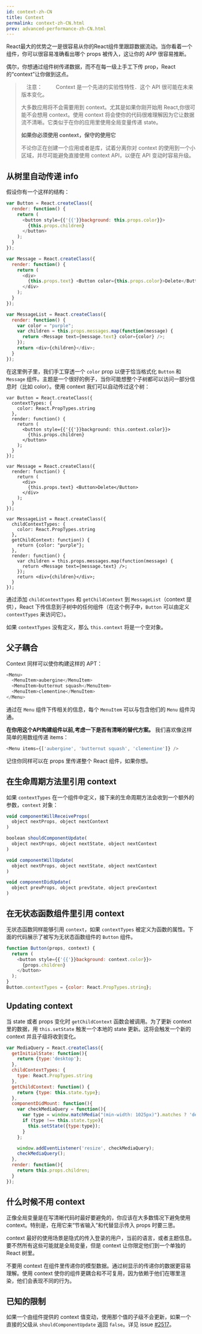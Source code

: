 ```yaml
---
id: context-zh-CN
title: Context
permalink: context-zh-CN.html
prev: advanced-performance-zh-CN.html
---
```


React最大的优势之一是很容易从你的React组件里跟踪数据流动。当你看着一个组件，你可以很容易准确看出哪个 props 被传入，这让你的 APP 很容易推断。

偶尔，你想通过组件树传递数据，而不在每一级上手工下传 prop，React 的“context”让你做到这点。

>　注意：
>　
>　Context 是一个先进的实验性特性．这个 API 很可能在未来版本变化。
>
> 大多数应用将不会需要用到 context。尤其是如果你刚开始用 React,你很可能不会想用 context。使用 context 将会使你的代码很难理解因为它让数据流不清晰。它类似于在你的应用里使用全局变量传递 state。
>
> **如果你必须使用 context，保守的使用它**
>
> 不论你正在创建一个应用或者是库，试着分离你对 context 的使用到一个小区域，并尽可能避免直接使用 context API，以便在 API 变动时容易升级。

## 从树里自动传递 info

假设你有一个这样的结构：

```javascript
var Button = React.createClass({
  render: function() {
    return (
      <button style={{'{{'}}background: this.props.color}}>
        {this.props.children}
      </button>
    );
  }
});

var Message = React.createClass({
  render: function() {
    return (
      <div>
        {this.props.text} <Button color={this.props.color}>Delete</Button>
      </div>
    );
  }
});

var MessageList = React.createClass({
  render: function() {
    var color = "purple";
    var children = this.props.messages.map(function(message) {
      return <Message text={message.text} color={color} />;
    });
    return <div>{children}</div>;
  }
});
```

在这里例子里，我们手工穿透一个 `color` prop 以便于恰当格式化 `Button` 和 `Message` 组件。主题是一个很好的例子，当你可能想整个子树都可以访问一部分信息时（比如 color）。使用 context 我们可以自动传过这个树：

```javascript{2-4,7,18,25-30,33}
var Button = React.createClass({
  contextTypes: {
    color: React.PropTypes.string
  },
  render: function() {
    return (
      <button style={{'{{'}}background: this.context.color}}>
        {this.props.children}
      </button>
    );
  }
});

var Message = React.createClass({
  render: function() {
    return (
      <div>
        {this.props.text} <Button>Delete</Button>
      </div>
    );
  }
});

var MessageList = React.createClass({
  childContextTypes: {
    color: React.PropTypes.string
  },
  getChildContext: function() {
    return {color: "purple"};
  },
  render: function() {
    var children = this.props.messages.map(function(message) {
      return <Message text={message.text} />;
    });
    return <div>{children}</div>;
  }
});
```

通过添加 `childContextTypes` 和 `getChildContext` 到 `MessageList`（context 提供），React 下传信息到子树中的任何组件（在这个例子中，`Button` 可以由定义 `contextTypes` 来访问它）。

如果 `contextTypes` 没有定义，那么 `this.context` 将是一个空对象。

## 父子耦合

Context 同样可以使你构建这样的 APT：

```javascript
<Menu>
  <MenuItem>aubergine</MenuItem>
  <MenuItem>butternut squash</MenuItem>
  <MenuItem>clementine</MenuItem>
</Menu>
```

通过在 `Menu` 组件下传相关的信息，每个 `MenuItem` 可以与包含他们的 `Menu` 组件沟通。

**在你用这个API构建组件以前,考虑一下是否有清晰的替代方案。** 我们喜欢像这样简单的用数组传递 items：

```javascript
<Menu items={['aubergine', 'butternut squash', 'clementine']} />
```

记住你同样可以在 props 里传递整个 React 组件，如果你想。

## 在生命周期方法里引用 context

如果 `contextTypes` 在一个组件中定义，接下来的生命周期方法会收到一个额外的参数，`context` 对象：

```javascript
void componentWillReceiveProps(
  object nextProps, object nextContext
)

boolean shouldComponentUpdate(
  object nextProps, object nextState, object nextContext
)

void componentWillUpdate(
  object nextProps, object nextState, object nextContext
)

void componentDidUpdate(
  object prevProps, object prevState, object prevContext
)
```

## 在无状态函数组件里引用 context

无状态函数同样能够引用 `context`，如果 `contextTypes` 被定义为函数的属性。下面的代码展示了被写为无状态函数组件的 `Button` 组件。

```javascript
function Button(props, context) {
  return (
    <button style={{'{{'}}background: context.color}}>
      {props.children}
    </button>
  );
}
Button.contextTypes = {color: React.PropTypes.string};
```

## Updating context

当 state 或者 props 变化时 `getChildContext` 函数会被调用。为了更新 context 里的数据，用 `this.setState` 触发一个本地的 state 更新。这将会触发一个新的 context 并且子级将收到变化。

```javascript
var MediaQuery = React.createClass({
  getInitialState: function(){
    return {type:'desktop'};
  },
  childContextTypes: {
    type: React.PropTypes.string
  },
  getChildContext: function() {
    return {type: this.state.type};
  },
  componentDidMount: function(){
    var checkMediaQuery = function(){
      var type = window.matchMedia("(min-width: 1025px)").matches ? 'desktop' : 'mobile';
      if (type !== this.state.type){
        this.setState({type:type});
      }
    };

    window.addEventListener('resize', checkMediaQuery);
    checkMediaQuery();
  },
  render: function(){
    return this.props.children;
  }
});
```

## 什么时候不用 context

正像全局变量是在写清晰代码时最好要避免的，你应该在大多数情况下避免使用 context。特别是，在用它来“节省输入”和代替显示传入 props 时要三思。

context 最好的使用场景是隐式的传入登录的用户，当前的语言，或者主题信息。要不然所有这些可能就是全局变量，但是 context 让你限定他们到一个单独的 React 树里。

不要用 context 在组件里传递你的模型数据。通过树显示的传递你的数据更容易理解。使用 context 使你的组件更耦合和不可复用，因为依赖于他们在哪里渲染，他们会表现不同的行为。

## 已知的限制

如果一个由组件提供的 context 值变动，使用那个值的子级不会更新，如果一个直接的父级从 `shouldComponentUpdate` 返回 `false`。详见 issue [#2517](https://github.com/facebook/react/issues/2517)。
